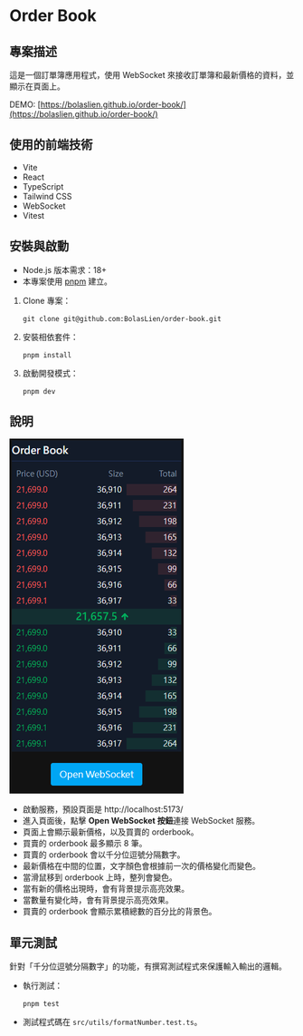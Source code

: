 # Order Book

## 專案描述

這是一個訂單簿應用程式，使用 WebSocket 來接收訂單簿和最新價格的資料，並顯示在頁面上。

DEMO: [https://bolaslien.github.io/order-book/](https://bolaslien.github.io/order-book/)

## 使用的前端技術

- Vite
- React
- TypeScript
- Tailwind CSS
- WebSocket
- Vitest

## 安裝與啟動

- Node.js 版本需求：18+
- 本專案使用 [pnpm](https://pnpm.io/zh-TW) 建立。

1. Clone 專案：
   ```
   git clone git@github.com:BolasLien/order-book.git
   ```
2. 安裝相依套件：
   ```
   pnpm install
   ```
3. 啟動開發模式：
   ```
   pnpm dev
   ```

## 說明

![alt text](./docs/image.png)

- 啟動服務，預設頁面是 http://localhost:5173/
- 進入頁面後，點擊 **Open WebSocket 按鈕**連接 WebSocket 服務。
- 頁面上會顯示最新價格，以及買賣的 orderbook。
- 買賣的 orderbook 最多顯示 8 筆。
- 買賣的 orderbook 會以千分位逗號分隔數字。
- 最新價格在中間的位置，文字顏色會根據前一次的價格變化而變色。
- 當滑鼠移到 orderbook 上時，整列會變色。
- 當有新的價格出現時，會有背景提示高亮效果。
- 當數量有變化時，會有背景提示高亮效果。
- 買賣的 orderbook 會顯示累積總數的百分比的背景色。

## 單元測試

針對「千分位逗號分隔數字」的功能，有撰寫測試程式來保護輸入輸出的邏輯。

- 執行測試：
  ```
  pnpm test
  ```
- 測試程式碼在 `src/utils/formatNumber.test.ts`。